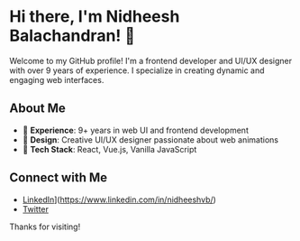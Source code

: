 # Hi there, I'm Nidheesh Balachandran! 👋

Welcome to my GitHub profile! I'm a frontend developer and UI/UX designer with over 9 years of experience. I specialize in creating dynamic and engaging web interfaces.

## About Me
- 🌟 **Experience**: 9+ years in web UI and frontend development
- 🎨 **Design**: Creative UI/UX designer passionate about web animations
- 🔧 **Tech Stack**: React, Vue.js, Vanilla JavaScript

## Connect with Me
- [LinkedIn](https://www.linkedin.com/)](https://www.linkedin.com/in/nidheeshvb/)
- [Twitter](https://twitter.com/)

Thanks for visiting!
